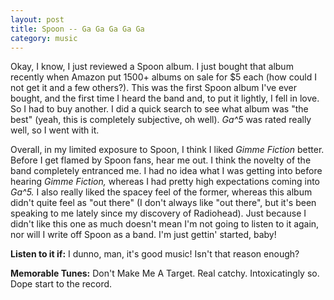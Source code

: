 ```yaml
---
layout: post
title: Spoon -- Ga Ga Ga Ga Ga
category: music
---
```


Okay, I know, I just reviewed a Spoon album. I just bought that album recently when Amazon put 1500+ albums on sale for $5 each (how could I not get it and a few others?). This was the first Spoon album I've ever bought, and the first time I heard the band and, to put it lightly, I fell in love. So I had to buy another. I did a quick search to see what album was "the best" (yeah, this is completely subjective, oh well). *Ga^5* was rated really well, so I went with it.

Overall, in my limited exposure to Spoon, I think I liked *Gimme Fiction* better. Before I get flamed by Spoon fans, hear me out. I think the novelty of the band completely entranced me. I had no idea what I was getting into before hearing *Gimme Fiction,* whereas I had pretty high expectations coming into *Ga^5.* I also really liked the spacey feel of the former, whereas this album didn't quite feel as "out there" (I don't always like "out there", but it's been speaking to me lately since my discovery of Radiohead). Just because I didn't like this one as much doesn't mean I'm not going to listen to it again, nor will I write off Spoon as a band. I'm just gettin' started, baby!

**Listen to it if:** I dunno, man, it's good music! Isn't that reason enough?

**Memorable Tunes:** Don't Make Me A Target. Real catchy. Intoxicatingly so. Dope start to the record.
